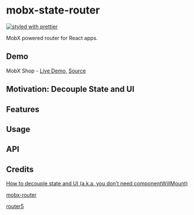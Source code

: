 mobx-state-router
=================

[![styled with prettier](https://img.shields.io/badge/styled_with-prettier-ff69b4.svg)](https://github.com/prettier/prettier)

MobX powered router for React apps.

Demo
----
MobX Shop -
[Live Demo](https://mobx-shop.firebaseapp.com),
[Source](https://github.com/nareshbhatia/mobx-shop.git)

Motivation: Decouple State and UI
---------------------------------

Features
--------

Usage
-----

API
---

Credits
-------
[How to decouple state and UI (a.k.a. you don’t need componentWillMount)](https://hackernoon.com/how-to-decouple-state-and-ui-a-k-a-you-dont-need-componentwillmount-cc90b787aa37)

[mobx-router](https://github.com/kitze/mobx-router)

[router5](https://github.com/router5/router5)
